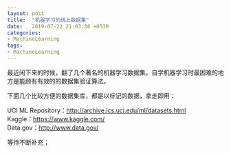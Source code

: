 ```yaml
---
layout: post
title:  "机器学习的线上数据集"
date:   2019-07-22 21:03:36 +0530
categories:
- MachineLearning
tags:
- MachineLearning
---
```


最近闲下来的时候，翻了几个著名的机器学习数据集。自学机器学习时最困难的地方是能顾有有效的的数据集验证算法。

下面几个比较方便的数据集库，都是以标记的数据，拿走即用：

UCI ML Repository：http://archive.ics.uci.edu/ml/datasets.html  
Kaggle：https://www.kaggle.com/  
Data.gov：http://www.data.gov/  

等待不断补充；
